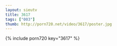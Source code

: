 ```yaml
--- 
layout: sieutv
title: 3617
tags: ["003"]
thumb: http://porn720.net/video/3617/poster.jpg
---
```

{% include porn720 key="3617" %} 
